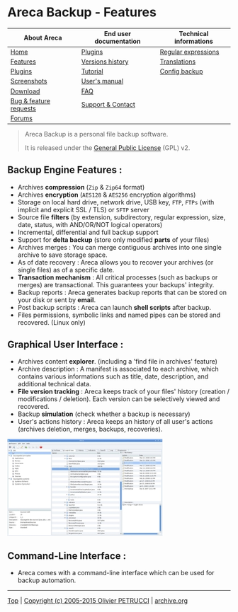 # Areca Backup - Features

| About Areca                   | End user documentation            | Technical informations                        |
|-------------------------------|-----------------------------------|-----------------------------------------------|
| [Home](README.md)             | [Plugins](plugin_list.md)         | [Regular expressions](regex.md)               |
| [Features](features.md)       | [Versions history](history.md)    | [Translations](documentation.md#translations) |
| [Plugins](plugin_list.md)     | [Tutorial](tutorial.md)           | [Config backup](config_backup.md)             |
| [Screenshots](screenshots.md) | [User's manual](documentation.md) |                                               |
| [Download]                    | [FAQ](faq.md)                     |                                               |
| [Bug & feature requests]      | [Support & Contact](support.md)   |                                               |
| [Forums]                      |                                   |                                               |

[Download]: https://sourceforge.net/projects/areca/files/areca-stable/
[Bug & feature requests]: https://sourceforge.net/p/areca/_list/tickets?source=navbar
[Forums]: https://sourceforge.net/projects/areca/forums


> Areca Backup is a personal file backup software.
>
> It is released under the [General Public License](http://www.opensource.org/licenses/gpl-license.php) (GPL) v2.


## Backup Engine Features :

- Archives **compression** (`Zip` & `Zip64` format)
- Archives **encryption** (`AES128` & `AES256` encryption algorithms)
- Storage on local hard drive, network drive, USB key, `FTP`, `FTPs` (with implicit and explicit SSL / TLS) or `SFTP` server
- Source file **filters** (by extension, subdirectory, regular expression, size, date, status, with AND/OR/NOT logical operators)
- Incremental, differential and full backup support
- Support for **delta backup** (store only modified **parts** of your files)
- Archives merges : You can merge contiguous archives into one single archive to save storage space.
- As of date recovery : Areca allows you to recover your archives (or single files) as of a specific date.
- **Transaction mechanism** : All critical processes (such as backups or merges) are transactional. This guarantees your backups' integrity.
- Backup reports : Areca generates backup reports that can be stored on your disk or sent by **email**.
- Post backup scripts : Areca can launch **shell scripts** after backup.
- Files permissions, symbolic links and named pipes can be stored and recovered. (Linux only)


## Graphical User Interface :

- Archives content **explorer**. (including a 'find file in archives' feature)
- Archive description : A manifest is associated to each archive, which contains various informations such as title, date, description, and additional technical data.
- **File version tracking** : Areca keeps track of your files' history (creation / modifications / deletion). Each version can be selectively viewed and recovered.
- Backup **simulation** (check whether a backup is necessary)
- User's actions history : Areca keeps an history of all user's actions (archives deletion, merges, backups, recoveries).

![Areca main screen](images/main_sc.jpg)


## Command-Line Interface :

- Areca comes with a command-line interface which can be used for backup automation.


---

[Top] | [Copyright (c) 2005-2015 Olivier PETRUCCI] | [archive.org]

[Top]: #areca-backup---features "Go to top of the document"
[Copyright (c) 2005-2015 Olivier PETRUCCI]: https://bugtamer.github.io/areca-backup-legacy-documentation/areca-backup.org/features.html "Visit a legacy copy of the original resource that is no longer available"
[archive.org]: http://web.archive.org/web/20150912034048/http://www.areca-backup.org/features.php "Visit the original resource at archive.org"